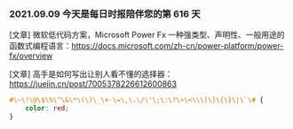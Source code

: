 ### 2021.09.09 今天是每日时报陪伴您的第 616 天

[文章] 微软低代码方案，Microsoft Power Fx 一种强类型、声明性、一般用途的函数式编程语言：<https://docs.microsoft.com/zh-cn/power-platform/power-fx/overview>

[文章] 高手是如何写出让别人看不懂的选择器：<https://juejin.cn/post/7005378226612600863>

``` css
#\~\!\@\$\%\^\&\*\(\)\_\+-\=\,\.\/\'\;\:\?\>\<\\\[\]\{\}\|\`\# {
    color: red;
}
```
